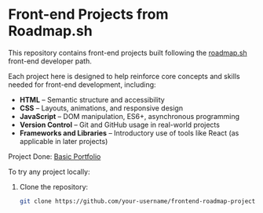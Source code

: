 # Front-end Projects from Roadmap.sh

This repository contains front-end projects built following the [roadmap.sh](https://roadmap.sh/) front-end developer path.

Each project here is designed to help reinforce core concepts and skills needed for front-end development, including:
- **HTML** – Semantic structure and accessibility
- **CSS** – Layouts, animations, and responsive design
- **JavaScript** – DOM manipulation, ES6+, asynchronous programming
- **Version Control** – Git and GitHub usage in real-world projects
- **Frameworks and Libraries** – Introductory use of tools like React (as applicable in later projects)

Project Done:
[Basic Portfolio](https://roadmap.sh/projects/portfolio-website)

To try any project locally:

1. Clone the repository:
   ```bash
   git clone https://github.com/your-username/frontend-roadmap-projects.git
